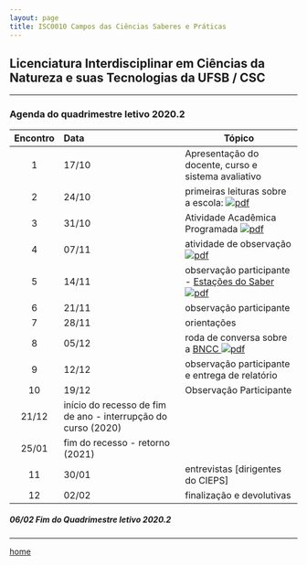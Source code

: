 ```yaml
---
layout: page
title: ISC0010 Campos das Ciências Saberes e Práticas
---
```

## Licenciatura Interdisciplinar em Ciências da Natureza e suas Tecnologias da UFSB / CSC
---
### Agenda do quadrimestre letivo 2020.2  

Encontro | Data  | Tópico
:---: | :--- |---
1|17/10	| Apresentação do docente, curso e sistema avaliativo  
2|24/10	| primeiras leituras sobre a escola: [ ![pdf](/pages/icons16/pdf-icon.png)](/aulas/ISC0180/recursos/PlanoAtividadesES1.pdf)
3|31/10	|	 Atividade Acadêmica Programada [ ![pdf](/pages/icons16/pdf-icon.png)](/aulas/ISC0180/recursos/1._Dayrell-1996-Escola-espao-socio-cultural.pdf)
4|07/11	|	 atividade de observação [ ![pdf](/pages/icons16/pdf-icon.png)](/aulas/ISC0180/recursos/Atividade_1_-_Estgio_1.pdf)
5|14/11	|	 observação participante -  [Estações do Saber  ![pdf](/pages/icons16/pdf-icon.png)](/aulas/ISC0180/recursos/09_observacaoregistroreflexao.pdf)
6|21/11	|	 observação participante
7|28/11	|	 orientações
8|05/12	|	 roda de conversa sobre a [BNCC   ![pdf](/pages/icons16/pdf-icon.png)](/aulas/ISC0180/recursos/Alamo_BNCC-VERSAO-FINAL.pdf)
9|12/12	|	 observação participante e entrega de relatório
10|19/12	|	 Observação Participante
|21/12	| início do recesso de fim de ano - interrupção do curso (2020)
|25/01 | fim do recesso - retorno  (2021)
11|30/01	|	 entrevistas [dirigentes do CIEPS]
12|02/02	|	 finalização e devolutivas

#####  06/02		Fim do Quadrimestre letivo 2020.2

---
[home](index.html)
